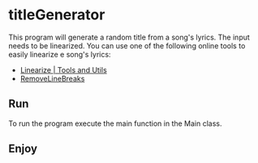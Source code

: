 # titleGenerator
This program will generate a random title from a song's lyrics.
The input needs to be linearized.
You can use one of the following online tools to easily linearize e song's lyrics:
* [Linearize | Tools and Utils](https://tools-utils.com/linearize/)
* [RemoveLineBreaks](https://removelinebreaks.net)

## Run
To run the program execute the main function in the Main class.

## Enjoy
